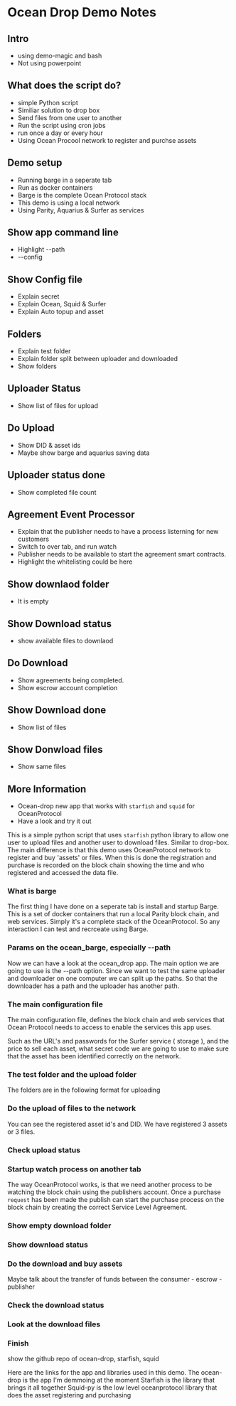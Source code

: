 # Ocean Drop Demo Notes

## Intro

* using demo-magic and bash
* Not using powerpoint

## What does the script do?
* simple Python script
* Similiar solution to drop box
* Send files from one user to another
* Run the script using cron jobs
* run once a day or every hour
* Using Ocean Procool network to register and purchse assets

## Demo setup
* Running barge in a seperate tab
* Run as docker containers
* Barge is the complete Ocean Protocol stack
* This demo is using a local network
* Using Parity, Aquarius & Surfer as services

## Show app command line
* Highlight --path
* --config

## Show Config file
* Explain secret
* Explain Ocean, Squid & Surfer
* Explain Auto topup and asset

## Folders
* Explain test folder
* Explain folder split between uploader and downloaded
* Show folders

## Uploader Status
* Show list of files for upload

## Do Upload
* Show DID & asset ids
* Maybe show barge and aquarius saving data

## Uploader status done
* Show completed file count

## Agreement Event Processor
* Explain that the publisher needs to have a process listerning for new customers
* Switch to over tab, and run watch
* Publisher needs to be available to start the agreement smart contracts.
* Highlight the whitelisting could be here

## Show downlaod folder
* It is empty

## Show Download status
* show available files to downlaod

## Do Download
* Show agreements being completed.
* Show escrow account completion

## Show Download done
* Show list of files

## Show Donwload files
* Show same files

## More Information
* Ocean-drop new app that works with `starfish` and `squid` for OceanProtocol
* Have a look and try it out





This is a simple python script that uses `starfish` python library to allow
one user to upload files and another user to download files. Similar to drop-box.
The main difference is that this demo uses OceanProtocol network to register and buy
'assets' or files.
When this is done the registration and purchase is recorded on the block chain showing the
time and who registered and accessed the data file.


### What is barge
The first thing I have done on a seperate tab is install and startup Barge. This
is a set of docker containers that run a local Parity block chain, and web services.
Simply it's a complete stack of the OceanProtocol. So any interaction I can test and
recrceate using Barge.

### Params on the ocean_barge, especially --path
Now we can have a look at the ocean_drop app. The main option we are going to use
is the --path option. Since we want to test the same uploader and downloader on one
computer we can split up the paths. So that the downloader has a path and the uploader has
another path.

### The main configuration file
The main configuration file, defines the block chain and web services that Ocean Protocol
needs to access to enable the services this app uses.

Such as the URL's and passwords for the Surfer service ( storage ), and the price to
sell each asset, what secret code we are going to use to make sure that the asset
has been identified correctly on the network.

### The test folder and the upload folder
The folders are in the following format for uploading

### Do the upload of files to the network
You can see the registered asset id's and DID. We have registered 3 assets or
3 files.

### Check upload status

### Startup watch process on another tab
The way OceanProtocol works, is that we need another process to be watching the
block chain using the publishers account. Once a purchase `request` has been made the
publish can start the purchase process on the block chain by creating the correct
Service Level Agreement.

### Show empty download folder

### Show download status

### Do the download and buy assets
Maybe talk about the transfer of funds between the consumer - escrow - publisher

### Check the download status

### Look at the download files

### Finish
show the github repo of ocean-drop, starfish, squid

Here are the links for the app and libraries used in this demo.
The ocean-drop is the app I'm demmoing at the moment
Starfish is the library that brings it all together
Squid-py is the low level  oceanprotocol library that does the asset registering and purchasing
